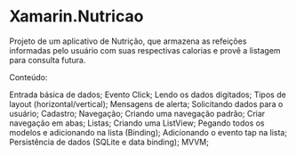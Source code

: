 # Xamarin.Nutricao

Projeto de um aplicativo de Nutrição, que armazena as refeições informadas pelo usuário com suas respectivas calorias e provê a listagem para consulta futura.

Conteúdo:

Entrada básica de dados;
Evento Click;
Lendo os dados digitados;
Tipos de layout (horizontal/vertical);
Mensagens de alerta;
Solicitando dados para o usuário;
Cadastro;
Navegação;
Criando uma navegação padrão;
Criar navegação em abas;
Listas;
Criando uma ListView;
Pegando todos os modelos e adicionando na lista (Binding);
Adicionando o evento tap na lista;
Persistência de dados (SQLite e data binding);
MVVM;
